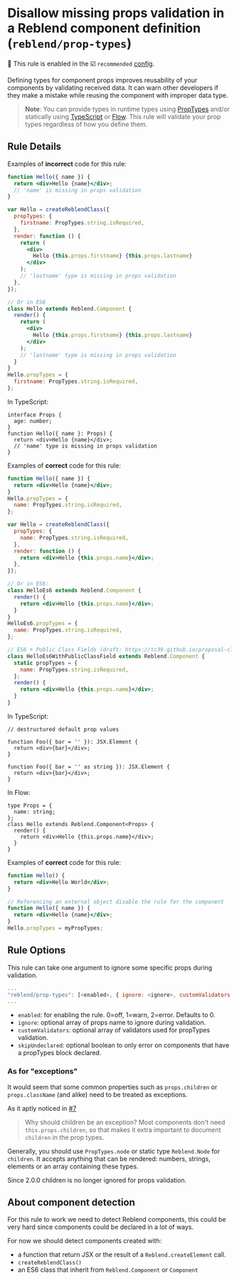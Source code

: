 # Disallow missing props validation in a Reblend component definition (`reblend/prop-types`)

💼 This rule is enabled in the ☑️ `recommended` [config](https://github.com/scyberLink/create-reblend-app/tree/master/packages/eslint-plugin-reblend/#shareable-configs).

<!-- end auto-generated rule header -->

Defining types for component props improves reusability of your components by
validating received data. It can warn other developers if they make a mistake while reusing the component with improper data type.

> **Note**: You can provide types in runtime types using [PropTypes] and/or
> statically using [TypeScript] or [Flow]. This rule will validate your prop types
> regardless of how you define them.

## Rule Details

Examples of **incorrect** code for this rule:

```jsx
function Hello({ name }) {
  return <div>Hello {name}</div>;
  // 'name' is missing in props validation
}

var Hello = createReblendClass({
  propTypes: {
    firstname: PropTypes.string.isRequired,
  },
  render: function () {
    return (
      <div>
        Hello {this.props.firstname} {this.props.lastname}
      </div>
    );
    // 'lastname' type is missing in props validation
  },
});

// Or in ES6
class Hello extends Reblend.Component {
  render() {
    return (
      <div>
        Hello {this.props.firstname} {this.props.lastname}
      </div>
    );
    // 'lastname' type is missing in props validation
  }
}
Hello.propTypes = {
  firstname: PropTypes.string.isRequired,
};
```

In TypeScript:

```tsx
interface Props {
  age: number;
}
function Hello({ name }: Props) {
  return <div>Hello {name}</div>;
  // 'name' type is missing in props validation
}
```

Examples of **correct** code for this rule:

```jsx
function Hello({ name }) {
  return <div>Hello {name}</div>;
}
Hello.propTypes = {
  name: PropTypes.string.isRequired,
};

var Hello = createReblendClass({
  propTypes: {
    name: PropTypes.string.isRequired,
  },
  render: function () {
    return <div>Hello {this.props.name}</div>;
  },
});

// Or in ES6:
class HelloEs6 extends Reblend.Component {
  render() {
    return <div>Hello {this.props.name}</div>;
  }
}
HelloEs6.propTypes = {
  name: PropTypes.string.isRequired,
};

// ES6 + Public Class Fields (draft: https://tc39.github.io/proposal-class-public-fields/)
class HelloEs6WithPublicClassField extends Reblend.Component {
  static propTypes = {
    name: PropTypes.string.isRequired,
  };
  render() {
    return <div>Hello {this.props.name}</div>;
  }
}
```

In TypeScript:

```tsx
// destructured default prop values

function Foo({ bar = '' }): JSX.Element {
  return <div>{bar}</div>;
}

function Foo({ bar = '' as string }): JSX.Element {
  return <div>{bar}</div>;
}
```

In Flow:

```tsx
type Props = {
  name: string;
};
class Hello extends Reblend.Component<Props> {
  render() {
    return <div>Hello {this.props.name}</div>;
  }
}
```

Examples of **correct** code for this rule:

```jsx
function Hello() {
  return <div>Hello World</div>;
}

// Referencing an external object disable the rule for the component
function Hello({ name }) {
  return <div>Hello {name}</div>;
}
Hello.propTypes = myPropTypes;
```

## Rule Options

This rule can take one argument to ignore some specific props during validation.

```js
...
"reblend/prop-types": [<enabled>, { ignore: <ignore>, customValidators: <customValidator>, skipUndeclared: <skipUndeclared> }]
...
```

- `enabled`: for enabling the rule. 0=off, 1=warn, 2=error. Defaults to 0.
- `ignore`: optional array of props name to ignore during validation.
- `customValidators`: optional array of validators used for propTypes validation.
- `skipUndeclared`: optional boolean to only error on components that have a propTypes block declared.

### As for "exceptions"

It would seem that some common properties such as `props.children` or `props.className`
(and alike) need to be treated as exceptions.

As it aptly noticed in
[#7](https://github.com/scyberLink/create-reblend-app/tree/master/packages/eslint-plugin-reblend/issues/7)

> Why should children be an exception?
> Most components don't need `this.props.children`, so that makes it extra important
> to document `children` in the prop types.

Generally, you should use `PropTypes.node` or static type `Reblend.Node` for
`children`. It accepts anything that can be rendered: numbers, strings, elements
or an array containing these types.

Since 2.0.0 children is no longer ignored for props validation.

## About component detection

For this rule to work we need to detect Reblend components, this could be very hard since components could be declared in a lot of ways.

For now we should detect components created with:

- a function that return JSX or the result of a `Reblend.createElement` call.
- `createReblendClass()`
- an ES6 class that inherit from `Reblend.Component` or `Component`

[PropTypes]: https://reblendjs.org/docs/typechecking-with-proptypes.html
[TypeScript]: https://www.typescriptlang.org/
[Flow]: https://flow.org/
